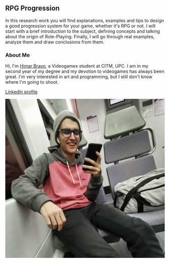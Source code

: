 ## RPG Progression

In this research work you will find explanations, examples and tips to design a good progression system for your game, whether it's RPG or not.
I will start with a brief introduction to the subject, defining concepts and talking about the origin of Role-Playing. Finally, I will go through real examples, analyze them and draw conclusions from them.

### About Me
Hi, I'm [Himar Bravo](https://github.com/himar33), a Videogames student at CITM, UPC. I am in my second year of my degree and my devotion to videogames has always been great. I'm very interested in art and programming, but I still don't know where I'm going to shoot.

[LinkedIn profile](https://www.linkedin.com/in/himar-bravo-gonz%C3%A1lez-bb7a8b1ab/)

![](docs/images/profile.jpg)
